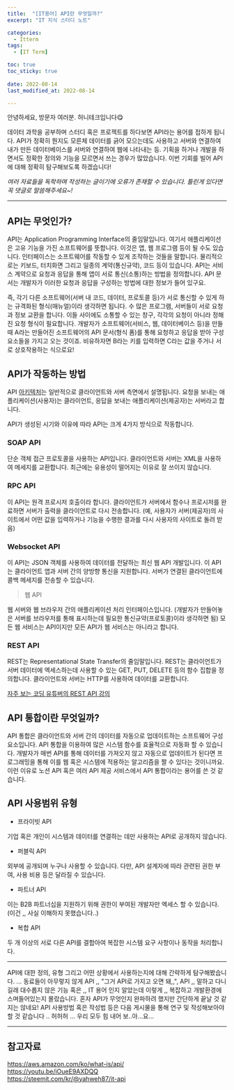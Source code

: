 ```yaml
---
title:  "[IT용어] API란 무엇일까?" 
excerpt: "IT 지식 스터디 노트"

categories:
  - Itterm
tags:
  - [IT Term]

toc: true
toc_sticky: true
 
date: 2022-08-14
last_modified_at: 2022-08-14

---
```


안녕하세요, 방문자 여러분. 허니테크입니다😋 

데이터 과학을 공부하며 스터디 혹은 프로젝트를 하다보면 API라는 용어를 접하게 됩니다. API가 정확히 뭔지도 모른체 데이터를 긁어 모으는데도 사용하고 서버와 연결하여 내가 만든 데이터베이스를 서버와 연결하여 웹에 나타내는 등. 기획을 하거나 개발을 하면서도 정확한 정의와 기능을 모르면서 쓰는 경우가 많았습니다. 이번 기회를 빌어 API에 대해 정확히 탐구해보도록 하겠습니다! 

*여러 자료들을 독학하며 작성하는 글이기에 오류가 존재할 수 있습니다. 틀린게 있다면 꼭 댓글로 말씀해주세요~!*

----

## API는 무엇인가?

API는 Application Programming Interface의 줄임말입니다. 여기서 애플리케이션은 고유 기능을 가진 소프트웨어를 뜻합니다. 이것은 앱, 웹 프로그램 등이 될 수도 있습니다. 인터페이스는 소프트웨어를 작동할 수 있게 조작하는 것들을 말합니다. 물리적으로는 키보드, 터치화면 그리고 일종의 계약(통신규약), 코드 등이 있습니다. API는 서비스 계약으로 요청과 응답을 통해 앱이 서로 통신(소통)하는 방법을 정의합니다. API 문서는 개발자가 이러한 요청과 응답을 구성하는 방법에 대한 정보가 들어 있구요. 

즉, 각기 다른 소프트웨어(서버 내 코드, 데이터, 프로토콜 등)가 서로 통신할 수 있게 하는 규격화된 형식(매뉴얼)이라 생각하면 됩니다. 수 많은 프로그램, 서버들이 서로 요청과 정보 교환을 합니다. 이들 사이에도 소통할 수 있는 창구, 각각의 요청이 아니라 정해진 요청 형식이 필요합니다. 개발자가 소프트웨어(서비스, 웹, 데이터베이스 등)을 만들 때 A라는 만들어진 소프트웨어의 API 문서(형식 폼)를 통해 요청하고 응답을 받아 구성요소들을 가지고 오는 것이죠. 비유하자면 B라는 키를 입력하면 C라는 값을 주거나 서로 상호작용하는 식으로요!

## API가 작동하는 방법

API [아키텍처](https://tuhbm.github.io/2019/04/24/architecture/)는 일반적으로 클라이언트와 서버 측면에서 설명됩니다. 요청을 보내는 애플리케이션(사용자)는 클라이언트, 응답을 보내는 애플리케이션(제공자)는 서버라고 합니다. 

API가 생성된 시기와 이유에 따라 API는 크게 4가지 방식으로 작동합니다. 

### SOAP API

단순 객체 접근 프로토콜을 사용하는 API입니다. 클라이언트와 서버는 XML을 사용하여 메세지를 교환합니다. 최근에는 유용성이 떨어지는 이유로 잘 쓰이지 않습니다. 

### RPC API

이 API는 원격 프로시저 호출이라 합니다. 클라이언트가 서버에서 함수나 프로시저를 완료하면 서버가 출력을 클라이언트로 다시 전송합니다. (예, 사용자가 서버(제공자)의 사이트에서 어떤 값을 입력하거나 기능을 수행한 결과를 다시 사용자의 사이트로 돌려 받음) 

### Websocket API

이 API는 JSON 객체를 사용하여 데이터를 전달하는 최신 웹 API 개발입니다. 이 API는 클라이언트 앱과 서버 간의 양방향 통신을 지원합니다. 서버가 연결된 클라이언트에 콜백 메세지를 전송할 수 있습니다. 

> 웹 API

웹 서버와 웹 브라우저 간의 애플리케이션 처리 인터페이스입니다. (개발자가 만들어놓은 서버를 브라우저를 통해 표시하는데 필요한 통신규약(프로토콜)이라 생각하면 됨) 모든 웹 서비스는 API이지만 모든 API가 웹 서비스는 아니라고 합니다. 

### REST API

REST는 Representational State Transfer의 줄임말입니다. REST는 클라이언트가 서버 데이터에 엑세스하는데 사용할 수 있는 GET, PUT, DELETE 등의 함수 집합을 정의합니다. 클라이언트와 서버는 HTTP를 사용하여 데이터를 교환합니다. 

[자주 보는 코딩 유튜버의 REST API 강의](https://youtu.be/iOueE9AXDQQ)

## API 통합이란 무엇일까?

API 통합은 클라이언트와 서버 간의 데이터를 자동으로 업데이트하는 소프트웨어 구성 요소입니다. API 통합을 이용하여 많은 시스템 함수를 효율적으로 자동화 할 수 있습니다. 개발자가 매번 API를 통해 데이터를 가져오지 않고 자동으로 업데이트가 된다면 프로그래밍을 통해 이를 웹 혹은 시스템에 적용하는 알고리즘을 짤 수 있다는 것이니까요. 이런 이유로 노션 API 혹은 여러 API 제공 서비스에서 API 통합이라는 용어를 쓴 것 같습니다. 

## API 사용범위 유형

- 프라이빗 API 

기업 혹은 개인이 시스템과 데이터를 연결하는 데만 사용하는 API로 공개하지 않습니다. 

- 퍼블릭 API 

외부에 공개되며 누구나 사용할 수 있습니다. 다만, API 설계자에 따라 관련된 권한 부여, 사용 비용 등은 달라질 수 있습니다. 

- 파트너 API

이는 B2B 파트너십을 지원하기 위해 권한이 부여된 개발자만 엑세스 할 수 있습니다. (이건 ,, 사실 이해하지 못했습니다..)

- 복합 API 

두 개 이상의 서로 다른 API를 결합아여 복잡한 시스템 요구 사항이나 동작을 처리합니다. 

-----

API에 대한 정의, 유형 그리고 어떤 상황에서 사용하는지에 대해 간략하게 탐구해봤습니다. ... 동료들이 아무렇지 않게 API ,, "그거 API로 가지고 오면 돼,,", API ,, 말하고 다니길래 대수롭지 않은 기능 혹은 ,, IT 용어 인지 알았는데 이렇게 ,, 복잡하고 개발환경에 스며들어있는지 몰랐습니다. 혼자 API가 무엇인지 완파하려 했지만 간단하게 끝날 것 같지는 않네요! API 사용방법 혹은 작성법 등은 다음 게시물을 통해 연구 및 작성해보아야 할 것 같습니다 .. 허허허 ... 우리 모두 힘 내어 보..아...요... 

-----

## 참고자료 

https://aws.amazon.com/ko/what-is/api/  
https://youtu.be/iOueE9AXDQQ  
https://steemit.com/kr/@yahweh87/it-api  